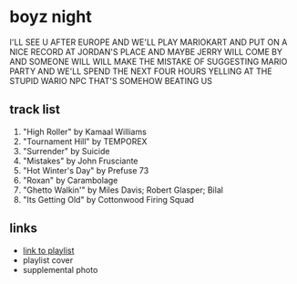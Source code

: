 # boyz night

I&#x27;LL SEE U AFTER EUROPE AND WE&#x27;LL PLAY MARIOKART AND PUT ON A NICE RECORD AT JORDAN&#x27;S PLACE AND MAYBE JERRY WILL COME BY AND SOMEONE WILL WILL MAKE THE MISTAKE OF SUGGESTING MARIO PARTY AND WE&#x27;LL SPEND THE NEXT FOUR HOURS YELLING AT THE STUPID WARIO NPC THAT&#x27;S SOMEHOW BEATING US

## track list

1. "High Roller" by Kamaal Williams
2. "Tournament Hill" by TEMPOREX
3. "Surrender" by Suicide
4. "Mistakes" by John Frusciante
5. "Hot Winter's Day" by Prefuse 73
6. "Roxan" by Carambolage
7. "Ghetto Walkin'" by Miles Davis; Robert Glasper; Bilal
8. "Its Getting Old" by Cottonwood Firing Squad

## links

- [link to playlist](https://open.spotify.com/playlist/6CbskH7PfzHCj4OKHlDoEJ)
- playlist cover
- supplemental photo
